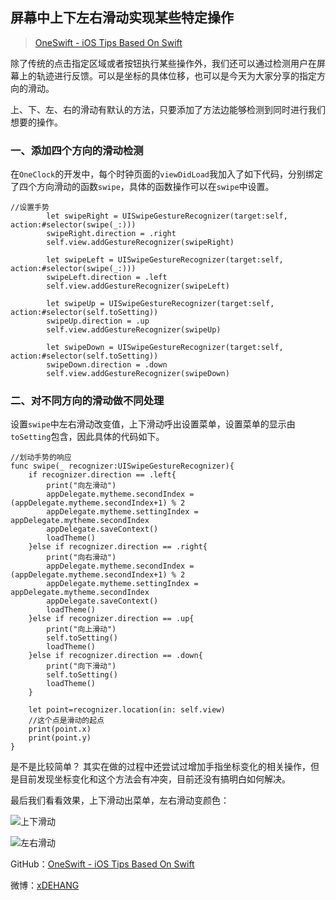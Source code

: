 ## 屏幕中上下左右滑动实现某些特定操作

> [OneSwift - iOS Tips Based On Swift](https://bjdehang.github.io/OneSwift)


除了传统的点击指定区域或者按钮执行某些操作外，我们还可以通过检测用户在屏幕上的轨迹进行反馈。可以是坐标的具体位移，也可以是今天为大家分享的指定方向的滑动。

上、下、左、右的滑动有默认的方法，只要添加了方法边能够检测到同时进行我们想要的操作。

### 一、添加四个方向的滑动检测

在`OneClock`的开发中，每个时钟页面的`viewDidLoad`我加入了如下代码，分别绑定了四个方向滑动的函数`swipe`，具体的函数操作可以在`swipe`中设置。

```
//设置手势
        let swipeRight = UISwipeGestureRecognizer(target:self, action:#selector(swipe(_:)))
        swipeRight.direction = .right
        self.view.addGestureRecognizer(swipeRight)

        let swipeLeft = UISwipeGestureRecognizer(target:self, action:#selector(swipe(_:)))
        swipeLeft.direction = .left
        self.view.addGestureRecognizer(swipeLeft)

        let swipeUp = UISwipeGestureRecognizer(target:self, action:#selector(self.toSetting))
        swipeUp.direction = .up
        self.view.addGestureRecognizer(swipeUp)

        let swipeDown = UISwipeGestureRecognizer(target:self, action:#selector(self.toSetting))
        swipeDown.direction = .down
        self.view.addGestureRecognizer(swipeDown)
```

### 二、对不同方向的滑动做不同处理

设置`swipe`中左右滑动改变值，上下滑动呼出设置菜单，设置菜单的显示由`toSetting`包含，因此具体的代码如下。
```
//划动手势的响应
func swipe(_ recognizer:UISwipeGestureRecognizer){
    if recognizer.direction == .left{
        print("向左滑动")
        appDelegate.mytheme.secondIndex = (appDelegate.mytheme.secondIndex+1) % 2
        appDelegate.mytheme.settingIndex = appDelegate.mytheme.secondIndex
        appDelegate.saveContext()
        loadTheme()
    }else if recognizer.direction == .right{
        print("向右滑动")
        appDelegate.mytheme.secondIndex = (appDelegate.mytheme.secondIndex+1) % 2
        appDelegate.mytheme.settingIndex = appDelegate.mytheme.secondIndex
        appDelegate.saveContext()
        loadTheme()
    }else if recognizer.direction == .up{
        print("向上滑动")
        self.toSetting()
        loadTheme()
    }else if recognizer.direction == .down{
        print("向下滑动")
        self.toSetting()
        loadTheme()
    }

    let point=recognizer.location(in: self.view)
    //这个点是滑动的起点
    print(point.x)
    print(point.y)
}

```
是不是比较简单？
其实在做的过程中还尝试过增加手指坐标变化的相关操作，但是目前发现坐标变化和这个方法会有冲突，目前还没有搞明白如何解决。

最后我们看看效果，上下滑动出菜单，左右滑动变颜色：

![上下滑动](https://bjdehang.github.io/OneSwift/img/08/上下滑动.gif)

![左右滑动](https://bjdehang.github.io/OneSwift/img/08/左右滑动.gif)


GitHub：[OneSwift - iOS Tips Based On Swift](https://bjdehang.github.io/OneSwift)

微博：[xDEHANG](https://weibo.com/bujidehang)

